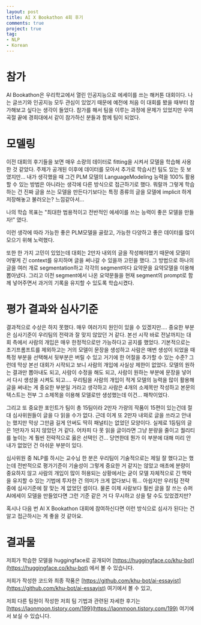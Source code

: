 ```yaml
---
layout: post
title: AI X Bookathon 4회 후기
comments: true
project: true
tag:
- NLP
- Korean
---
```


# 참가

AI Bookathon은 우리학교에서 열린 인공지능으로 에세이를 쓰는 해커톤 대회이다.
나는 글쓰기와 인공지능 모두 관심이 있었기 때문에 예전에 처음 이 대회를 봤을 때부터 참가해보고 싶다는 생각이 들었다.
참가를 해서 팀을 이루는 과정에 문제가 있었지만 우여곡절 끝에 경희대에서 같이 참가하신 분들과 함께 팀이 되었다.

# 모델링

이전 대회의 후기들을 보면 매우 소량의 데이터로 fitting을 시켜서 모델을 학습해 사용한 것 같았다.
주제가 공개된 이후에 데이터를 모아서 추가로 학습시킨 팀도 있는 듯 보였지만... 내가 생각했을 때 그건 PLM 모델의 LanguageModeling 능력을 100% 활용할 수 있는 방법은 아니라는 생각에 다른 방식으로 접근하기로 했다.
뭐랄까 그렇게 학습하는 건 진짜 글을 쓰는 모델을 만든다기보다는 특정 종류의 글을 모델에 implicit 하게 저장해놓고 불러오는? 느낌같아서...

나의 학습 목표는 "최대한 범용적이고 전반적인 에세이를 쓰는 능력이 좋은 모델을 만들자!" 였다.

이런 생각에 따라 가능한 좋은 PLM모델을 골랐고, 가능한 다양하고 좋은 데이터를 많이 모으기 위해 노력했다.

또한 한 가지 고민이 있었는데 대회는 2만자 내외의 글을 작성해야했기 때문에 모델이 어떻게 긴 context를 유지하며 글을 써나갈 수 있을까 고민을 했다.
그 방법으로 하나의 글을 여러 개로 segmentation하고 각각의 segment마다 요약문을 요약모델을 이용해 뽑아냈다. 그리고 이전 segment에서 나온 요약문들을 현재 segment의 prompt로 함께 넣어주면서 과거의 기록을 유지할 수 있도록 학습시켰다.

# 평가 결과와 심사기준

결과적으로 수상은 하지 못했다.
매우 여러가지 원인이 있을 수 있겠지만.... 중요한 부분은 심사기준이 우리팀의 전략과 잘 맞지 않았던 거 같다.
본선 시작 바로 전날까지는 대회 측에서 사람의 개입은 매우 한정적으로만 가능하다고 공지를 했었다.
기본적으로는 초기프롬프트를 제외하고는 거의 모델이 문장을 생성하고 사람은 매번 생성이 되었을 때 특정 부분을 선택해서 뒷부분은 버릴 수 있고 거기에 한 어절을 추가할 수 있는 수준?
그런데 막상 본선 대회가 시작되고 보니 사람의 개입에 사실상 제한이 없었다.
모델의 원하는 결과만 뽑아내도 되고, 사람이 수정을 해도 되고, 사람이 원하는 부분에 문장을 넣어서 다시 생성을 시켜도 되고....
우리팀을 사람의 개입이 적게 모델의 능력을 많이 활용해 글을 써내는 게 중요한 부분일 거라고 생각하고 사람은 4개의 소제목만 작성하고 본문의 텍스트는 전부 그 소제목을 이용해 모델로만 생성했는데 이건... 패착이었다.

그리고 또 중요한 포인트가 팀이 총 15팀이라 2만자 가량의 작품이 15편이 있는건데 절대 심사위원들이 글을 다 읽을 수가 없다.
근데 이게 또 2만자 내외로 글을 쓰라고 안내는 했지만 막상 그만큼 길게 안써도 딱히 패널티는 없었던 모양이다. 실제로 1등팀의 글은 1만자가 되지 않았던 거 같다. 어차피 다 못 읽을 글이라면 그냥 분량을 줄이고 퀄리티를 높이는 게 훨씬 전략적으로 옳은 선택인 건... 당연한데 뭔가 이 부분에 대해 미리 안내가 없었던 건 아쉬운 부분이 있다.

심사위원 중 NLP를 하시는 교수님 한 분은 우리팀이 기술적으로는 제일 잘 했다고는 했는데 전반적으로 평가기준이 기술성이 그렇게 중요한 거 같지는 않았고 애초에 분량이 중요하지 않고 사람의 개입이 많이 허용되는 상황에서는 굳이 모델 자체적으로 긴 맥락을 유지할 수 있는 기법에 투자한 건 의미가 크게 없다보니 뭐... 아쉽지만 우리팀 전략 중에 심사기준에 잘 맞는 게 없었던 셈이다. 물론 이제 사람보다 훨씬 글을 잘 쓰는 슈퍼 AI에세이 모델을 만들었다면 그런 기준 같은 거 다 무시하고 상을 탈 수도 있었겠지만?

혹시나 다음 번 AI X Bookathon 대회에 참여하신다면 이런 방식으로 심사가 된다는 건 알고 접근하시는 게 좋을 것 같아요.

# 결과물

저희가 학습한 모델을 huggingface로 공개되어 [https://huggingface.co/khu-bot](https://huggingface.co/khu-bot) 에서 볼 수 있습니다.

저희가 작성한 코드와 최종 작품은 [https://github.com/khu-bot/ai-essayist](https://github.com/khu-bot/ai-essayist) 여기에서 볼 수 있고,

저희 다른 팀원이 작성한 저희 팀 기법과 관련된 자세한 후기는 [https://laonmoon.tistory.com/199](https://laonmoon.tistory.com/199) 여기에서 보실 수 있습니다.
